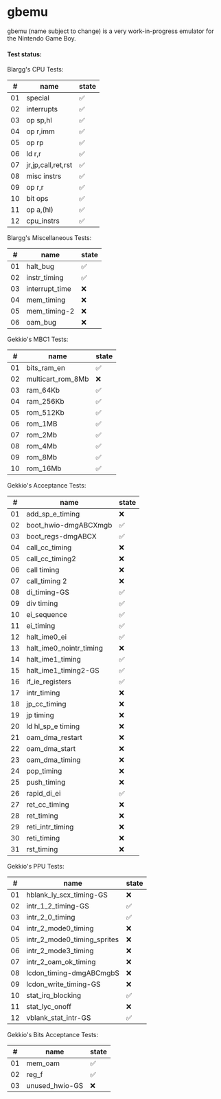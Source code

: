 # gbemu

gbemu (name subject to change) is a very work-in-progress emulator for the Nintendo Game Boy.

#### Test status:

Blargg's CPU Tests:

|#|name|state|
|-|-|-|
|01|special|:white_check_mark:|
|02|interrupts|:white_check_mark:|
|03|op sp,hl|:white_check_mark:|
|04|op r,imm|:white_check_mark:|
|05|op rp|:white_check_mark:|
|06|ld r,r|:white_check_mark:|
|07|jr,jp,call,ret,rst|:white_check_mark:|
|08|misc instrs|:white_check_mark:|
|09|op r,r|:white_check_mark:|
|10|bit ops|:white_check_mark:|
|11|op a,(hl)|:white_check_mark:|
|12|cpu_instrs|:white_check_mark:|

Blargg's Miscellaneous Tests:

|#|name|state|
|-|-|-|
|01|halt_bug|:white_check_mark:|
|02|instr_timing|:white_check_mark:|
|03|interrupt_time|:x:|
|04|mem_timing|:x:|
|05|mem_timing-2|:x:|
|06|oam_bug|:x:|

Gekkio's MBC1 Tests:

|#|name|state|
|-|-|-|
|01|bits_ram_en|:white_check_mark:|
|02|multicart_rom_8Mb|:x:|
|03|ram_64Kb|:white_check_mark:|
|04|ram_256Kb|:white_check_mark:|
|05|rom_512Kb|:white_check_mark:|
|06|rom_1MB|:white_check_mark:|
|07|rom_2Mb|:white_check_mark:|
|08|rom_4Mb|:white_check_mark:|
|09|rom_8Mb|:white_check_mark:|
|10|rom_16Mb|:white_check_mark:|

Gekkio's Acceptance Tests:

|#|name|state|
|-|-|-|
|01|add_sp_e_timing|:x:|
|02|boot_hwio-dmgABCXmgb|:white_check_mark:|
|03|boot_regs-dmgABCX|:white_check_mark:|
|04|call_cc_timing|:x:|
|05|call_cc_timing2|:x:|
|06|call timing|:x:|
|07|call_timing 2|:x:|
|08|di_timing-GS|:white_check_mark:|
|09|div timing|:white_check_mark:|
|10|ei_sequence|:white_check_mark:|
|11|ei_timing|:white_check_mark:|
|12|halt_ime0_ei|:white_check_mark:|
|13|halt_ime0_nointr_timing|:x:|
|14|halt_ime1_timing|:white_check_mark:|
|15|halt_ime1_timing2-GS|:white_check_mark:|
|16|if_ie_registers|:white_check_mark:|
|17|intr_timing|:x:|
|18|jp_cc_timing|:x:|
|19|jp timing|:x:|
|20|ld hl_sp_e timing|:x:|
|21|oam_dma_restart|:x:|
|22|oam_dma_start|:x:|
|23|oam_dma_timing|:x:|
|24|pop_timing|:x:|
|25|push_timing|:x:|
|26|rapid_di_ei|:white_check_mark:|
|27|ret_cc_timing|:x:|
|28|ret_timing|:x:|
|29|reti_intr_timing|:x:|
|30|reti_timing|:x:|
|31|rst_timing|:x:|

Gekkio's PPU Tests:

|#|name|state|
|-|-|-|
|01|hblank_ly_scx_timing-GS|:x:|
|02|intr_1_2_timing-GS|:white_check_mark:|
|03|intr_2_0_timing|:white_check_mark:|
|04|intr_2_mode0_timing|:x:|
|05|intr_2_mode0_timing_sprites|:x:|
|06|intr_2_mode3_timing|:x:|
|07|intr_2_oam_ok_timing|:x:|
|08|lcdon_timing-dmgABCmgbS|:x:|
|09|lcdon_write_timing-GS|:x:|
|10|stat_irq_blocking|:white_check_mark:|
|11|stat_lyc_onoff|:x:|
|12|vblank_stat_intr-GS|:white_check_mark:|

Gekkio's Bits Acceptance Tests:

|#|name|state|
|-|-|-|
|01|mem_oam|:white_check_mark:|
|02|reg_f|:white_check_mark:|
|03|unused_hwio-GS|:x:|